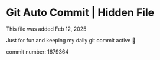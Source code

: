 # Git Auto Commit | Hidden File

This file was added Feb 12, 2025

Just for fun and keeping my daily git commit active 🤪

commit number: 1679364

